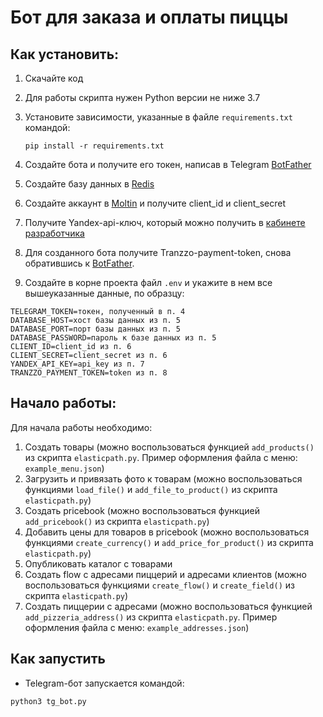 # Бот для заказа и оплаты пиццы 

## Как установить:

1. Скачайте код
2. Для работы скрипта нужен Python версии не ниже 3.7
3. Установите зависимости, указанные в файле ``requirements.txt`` командой:

   ```pip install -r requirements.txt```
4. Создайте бота и получите его токен, написав в Telegram [BotFather](https://telegram.me/BotFather)
5. Создайте базу данных в [Redis](https://redis.com/)
6. Создайте аккаунт в [Moltin](https://www.elasticpath.com/) и получите client_id и client_secret
7. Получите Yandex-api-ключ, который можно получить в [кабинете разработчика](https://developer.tech.yandex.ru/)
8. Для созданного бота получите Tranzzo-payment-token, снова обратившись к [BotFather](https://telegram.me/BotFather).
9. Создайте в корне проекта файл ``.env`` и укажите в нем все вышеуказанные данные, по образцу:

```
TELEGRAM_TOKEN=токен, полученный в п. 4
DATABASE_HOST=хост базы данных из п. 5 
DATABASE_PORT=порт базы данных из п. 5 
DATABASE_PASSWORD=пароль к базе данных из п. 5 
CLIENT_ID=client_id из п. 6
CLIENT_SECRET=client_secret из п. 6
YANDEX_API_KEY=api_key из п. 7
TRANZZO_PAYMENT_TOKEN=token из п. 8
```

## Начало работы:

Для начала работы необходимо:

1. Создать товары (можно воcпользоваться функцией ``add_products()`` из скрипта ``elasticpath.py``. Пример оформления файла с меню: ``example_menu.json``)
2. Загрузить и привязать фото к товарам (можно воcпользоваться функциями  ``load_file()`` и ``add_file_to_product()`` из скрипта ``elasticpath.py``)
3. Создать pricebook (можно воcпользоваться функцией ``add_pricebook()`` из скрипта ``elasticpath.py``)
4. Добавить цены для товаров в pricebook (можно воcпользоваться функциями  ``create_currency()`` и ``add_price_for_product()`` из скрипта ``elasticpath.py``)
5. Опубликовать каталог с товарами
6. Создать flow c адресами пиццерий и адресами клиентов (можно воcпользоваться функциями  ``create_flow()`` и ``create_field()`` из скрипта ``elasticpath.py``)
7. Создать пиццерии с адресами (можно воcпользоваться функцией ``add_pizzeria_address()`` из скрипта ``elasticpath.py``. Пример оформления файла с меню: ``example_addresses.json``)

## Как запустить
- Telegram-бот запускается командой:

```python3 tg_bot.py```